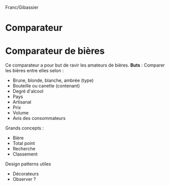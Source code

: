 Franc/Gibassier

# Comparateur
# Comparateur de bières

Ce comparateur a pour but de ravir les amateurs de bières.
**Buts** :
Comparer les bières entre elles selon :
* Brune, blonde, blanche, ambrée (type)
* Bouteille ou canette (contenant)
* Degré d'alcool
* Pays
* Artisanal
* Prix
* Volume
* Avis des consommateurs



Grands concepts :
* Bière
* Total point
* Recherche
* Classement

Design patterns utiles
- Décorateurs
- Observer ?

